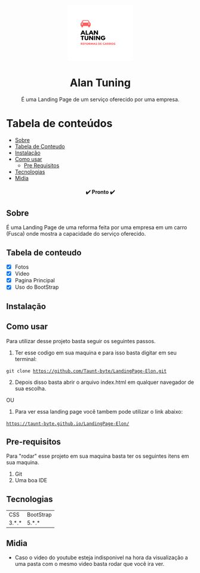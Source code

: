 <p align="center">
  <a href="https://unform.dev">
    <img src="img/Logo.png" height="150" width="175" alt="Unform" />
  </a>
</p>
<h1 align="center">Alan Tuning</h1> 

<p align="center">É uma Landing Page de um serviço oferecido por uma empresa.</p>

Tabela de conteúdos
=================
<!--ts-->
   * [Sobre](#Sobre)
   * [Tabela de Conteudo](#tabela-de-conteudo)
   * [Instalação](#instalacao)
   * [Como usar](#como-usar)
      * [Pre Requisitos](#pre-requisitos)
   * [Tecnologias](#tecnologias)
   * [Midia](#midia)
<!--te-->

<h4 align="center"> 
	✔️  Pronto  ✔️
</h4>

## Sobre

 É uma Landing Page de uma reforma feita por uma empresa em um carro (Fusca) onde mostra a capacidade do serviço oferecido. 

## Tabela de conteudo

- [X] Fotos 
- [X] Video
- [X] Pagina Principal
- [X] Uso do BootStrap

## Instalação

## Como usar

Para utilizar desse projeto basta seguir os seguintes passos.

1) Ter esse codigo em sua maquina e para isso basta digitar em seu terminal:

<code>git clone https://github.com/Taunt-byte/LandingPage-Elon.git</code>

2) Depois disso basta abrir o arquivo index.html em qualquer navegador de sua escolha.

OU

1) Para ver essa landing page você tambem pode utilizar o link abaixo:

<code>https://taunt-byte.github.io/LandingPage-Elon/</code>

## Pre-requisitos

Para "rodar" esse projeto em sua maquina basta ter os seguintes itens em sua maquina.

1) Git
2) Uma boa IDE

## Tecnologias

<table>
    <tr>
    <td>CSS</td>
    <td>BootStrap</td>
    </tr>
    <tr>
    <td>3.*.*</td>
    <td>5.*.*</td>
    </tr>
</table>

## Midia

+ Caso o video do youtube esteja indisponivel na hora da visualização a uma pasta com o mesmo video basta rodar que você ira ver.